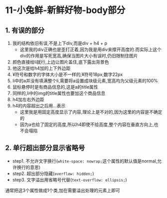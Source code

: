 # 11-小兔鲜-新鲜好物-body部分

## 1. 有误的部分

1. 我的结构依旧有误,不是上下div,而是div + h4 + p
    - 这里我的div正确也是歪打正着,因为我是用div来撑开高度的.而实际上这个div的作用是写死宽高,确保当图片大小有误时,仍旧限制住图片
2. 颜色直接给li就行,上边让图片盖住,底下露出背景色
3. 他这次是给h4加的上下外边距
4. ¥符号和数字的字体大小是不一样的;¥符号18px;数字22px
5. li中的a并没有填满整个li,需要将a设置成块级元素,宽高均为父级元素的100%
6. 鼠标悬停时是有商品信息的,这是a的title属性
7. 同样的,li中的img的title属性也要加这个商品信息
8. h4加左右外边距
9. h4的内容超出之后用...表示
    - 这里我是用固定高度显示了内容,理论上是不对的,因为这里的内容是不确定的
    - 因为a也给了固定的高度,所以h4即使不给高度,整个内容在垂直方向上,也不会塌陷

## 2. 单行超出部分显示省略号

- step1. 不允许文字换行(`white-space: nowrap;`这个属性的默认值是normal,允许换行的意思)
- step2. 超出部分隐藏(`overflow: hidden;`)
- step3. 文字溢出用省略号代替(`text-overflow: ellipsis;`)

通常把这3个属性做成1个类,加在需要溢出处理的元素上即可